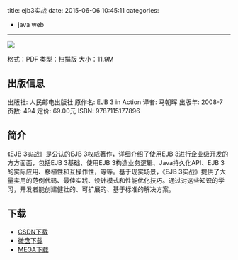 title: ejb3实战
date: 2015-06-06 10:45:11
categories:
 - java web
---

![](http://img3.douban.com/lpic/s5906090.jpg)

格式：PDF
类型：扫描版
大小：11.9M

<!--more-->

## 出版信息 ##

出版社: 人民邮电出版社
原作名: EJB 3 in Action
译者: 马朝晖 
出版年: 2008-7
页数: 494
定价: 69.00元
ISBN: 9787115177896

## 简介 ##

《EJB 3实战》是公认的EJB 3权威著作，详细介绍了使用EJB 3进行企业级开发的方方面面，包括EJB 3基础、使用EJB 3构造业务逻辑、Java持久化API、EJB 3的实际应用、移植性和互操作性，等等。基于现实场景，《EJB 3实战》提供了大量实用的范例代码、最佳实践、设计模式和性能优化技巧。通过对这些知识的学习，开发者能创建健壮的、可扩展的、基于标准的解决方案。

## 下载 ##

+ [CSDN下载](http://download.csdn.net/detail/wizardforcel/8700487)
+ [微盘下载](https://mega.co.nz/#!TRNi3LrL!apqD_0xXWKg5mLsxujDqXCGMTf_hA5Ad0ooJkX8qa2U)
+ [MEGA下载](https://mega.co.nz/#!TRNi3LrL!apqD_0xXWKg5mLsxujDqXCGMTf_hA5Ad0ooJkX8qa2U)
